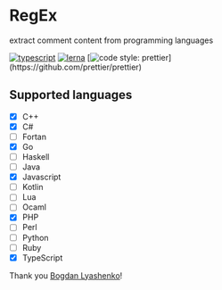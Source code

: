 # RegEx
extract comment content from programming languages

[![typescript](https://img.shields.io/badge/typescript-first-blue.svg)](https://github.com/idoo/regEx-comment)
[![lerna](https://img.shields.io/badge/maintained%20with-lerna-cc00ff.svg)](https://lernajs.io/)
[![code style: prettier](https://img.shields.io/badge/code_style-prettier-ff69b4.svg?)](https://github.com/prettier/prettier)

## Supported languages
- [x] C++
- [x] C#
- [ ] Fortan
- [x] Go
- [ ] Haskell
- [ ] Java
- [x] Javascript
- [ ] Kotlin
- [ ] Lua
- [ ] Ocaml
- [x] PHP
- [ ] Perl
- [ ] Python
- [ ] Ruby
- [x] TypeScript

Thank you <a href="https://github.com/Bogdan-Lyashenko">Bogdan Lyashenko</a>!
